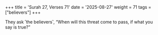 +++
title = 'Surah 27, Verses 71'
date = '2025-08-27'
weight = 71
tags = ["believers"]
+++

They ask ˹the believers˺, “When will this threat come to pass, if what you say is true?”